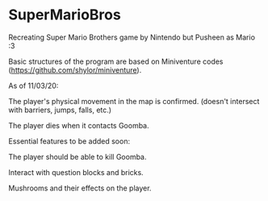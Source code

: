# SuperMarioBros
Recreating Super Mario Brothers game by Nintendo but Pusheen as Mario :3

Basic structures of the program are based on Miniventure codes (https://github.com/shylor/miniventure). 


As of 11/03/20:

The player's physical movement in the map is confirmed. (doesn't intersect with barriers, jumps, falls, etc.)

The player dies when it contacts Goomba.



Essential features to be added soon:

The player should be able to kill Goomba. 

Interact with question blocks and bricks.

Mushrooms and their effects on the player.
